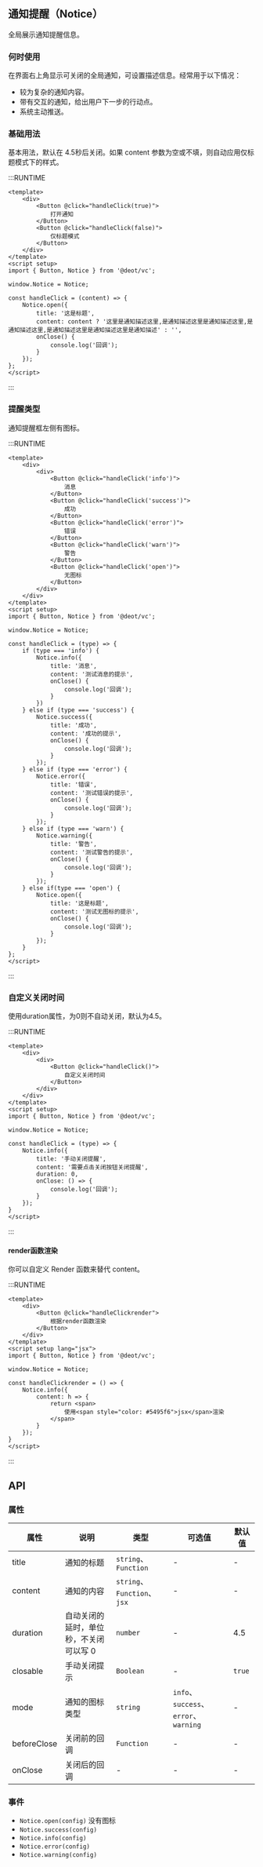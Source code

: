 ## 通知提醒（Notice）

全局展示通知提醒信息。

### 何时使用

在界面右上角显示可关闭的全局通知，可设置描述信息。经常用于以下情况：
- 较为复杂的通知内容。
- 带有交互的通知，给出用户下一步的行动点。
- 系统主动推送。

### 基础用法

基本用法，默认在 4.5秒后关闭。如果 content 参数为空或不填，则自动应用仅标题模式下的样式。

:::RUNTIME
```vue
<template>
	<div>
		<Button @click="handleClick(true)">
			打开通知
		</Button>
		<Button @click="handleClick(false)">
			仅标题模式
		</Button>
	</div>
</template>
<script setup>
import { Button, Notice } from '@deot/vc';

window.Notice = Notice;

const handleClick = (content) => {
	Notice.open({
		title: '这是标题',
		content: content ? '这里是通知描述这里,是通知描述这里是通知描述这里,是通知描述这里,是通知描述这里是通知描述这里是通知描述' : '',
		onClose() {
			console.log('回调');
		}
	});
};
</script>
```
:::

### 提醒类型
通知提醒框左侧有图标。

:::RUNTIME
```vue
<template>
	<div>
		<div>
			<Button @click="handleClick('info')">
				消息
			</Button>
			<Button @click="handleClick('success')">
				成功
			</Button>
			<Button @click="handleClick('error')">
				错误
			</Button>
			<Button @click="handleClick('warn')">
				警告
			</Button>
			<Button @click="handleClick('open')">
				无图标
			</Button>
		</div>
	</div>
</template>
<script setup>
import { Button, Notice } from '@deot/vc';

window.Notice = Notice;

const handleClick = (type) => {
	if (type === 'info') {
		Notice.info({
			title: '消息',
			content: '测试消息的提示',
			onClose() {
				console.log('回调');
			}
		})
	} else if (type === 'success') {
		Notice.success({
			title: '成功',
			content: '成功的提示',
			onClose() {
				console.log('回调');
			}
		});
	} else if (type === 'error') {
		Notice.error({
			title: '错误',
			content: '测试错误的提示',
			onClose() {
				console.log('回调');
			}
		});
	} else if (type === 'warn') {
		Notice.warning({
			title: '警告',
			content: '测试警告的提示',
			onClose() {
				console.log('回调');
			}
		});
	} else if(type === 'open') {
		Notice.open({
			title: '这是标题',
			content: '测试无图标的提示',
			onClose() {
				console.log('回调');
			}
		});
	}
};
</script>
```
:::

### 自定义关闭时间
使用duration属性，为0则不自动关闭，默认为4.5。

:::RUNTIME
```vue
<template>
	<div>
		<div>
			<Button @click="handleClick()">
				自定义关闭时间
			</Button>
		</div>
	</div>
</template>
<script setup>
import { Button, Notice } from '@deot/vc';

window.Notice = Notice;

const handleClick = (type) => {
	Notice.info({
		title: '手动关闭提醒',
		content: '需要点击关闭按钮关闭提醒',
		duration: 0,
		onClose: () => {
			console.log('回调');
		}
	});
}
</script>
```
:::

#### render函数渲染
你可以自定义 Render 函数来替代 content。

:::RUNTIME
```vue
<template>
	<div>
		<Button @click="handleClickrender">
			根据render函数渲染
		</Button>
	</div>
</template>
<script setup lang="jsx">
import { Button, Notice } from '@deot/vc';

window.Notice = Notice;

const handleClickrender = () => {
	Notice.info({
		content: h => {
			return <span>
				使用<span style="color: #5495f6">jsx</span>渲染
			</span>
		}
	});
}
</script>
```
:::

## API

### 属性

| 属性          | 说明                   | 类型                        | 可选值                                | 默认值    |
| ----------- | -------------------- | ------------------------- | ---------------------------------- | ------ |
| title       | 通知的标题                | `string`、`Function`       | -                                  | -      |
| content     | 通知的内容                | `string`、`Function`、`jsx` | -                                  | -      |
| duration    | 自动关闭的延时，单位秒，不关闭可以写 0 | `number`                  | -                                  | 4.5    |
| closable    | 手动关闭提示               | `Boolean`                 | -                                  | `true` |
| mode        | 通知的图标类型              | `string`                  | `info`、`success`、`error`、`warning` | -      |
| beforeClose | 关闭前的回调               | `Function`                | -                                  | -      |
| onClose     | 关闭后的回调               | -                         | -                                  | -      |


### 事件

- `Notice.open(config)` 没有图标
- `Notice.success(config)`
- `Notice.info(config)`
- `Notice.error(config)`
- `Notice.warning(config)`
